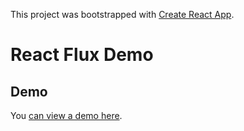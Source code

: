 This project was bootstrapped with [Create React App](https://github.com/facebookincubator/create-react-app).

# React Flux Demo

## Demo

You [can view a demo here](http://dev.danlobo.co.uk/devproto/react-gridster-demo/build/).